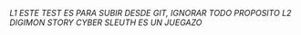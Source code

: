 *L1 ESTE TEST ES PARA SUBIR DESDE GIT, IGNORAR TODO PROPOSITO*
*L2 DIGIMON STORY CYBER SLEUTH ES UN JUEGAZO*
